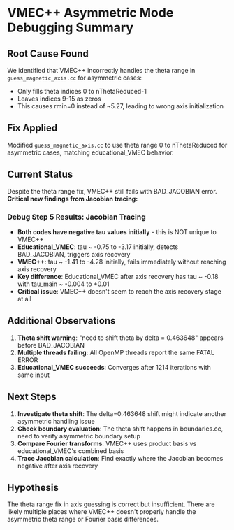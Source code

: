 # VMEC++ Asymmetric Mode Debugging Summary

## Root Cause Found
We identified that VMEC++ incorrectly handles the theta range in `guess_magnetic_axis.cc` for asymmetric cases:
- Only fills theta indices 0 to nThetaReduced-1
- Leaves indices 9-15 as zeros
- This causes rmin=0 instead of ~5.27, leading to wrong axis initialization

## Fix Applied
Modified `guess_magnetic_axis.cc` to use theta range 0 to nThetaReduced for asymmetric cases, matching educational_VMEC behavior.

## Current Status
Despite the theta range fix, VMEC++ still fails with BAD_JACOBIAN error. **Critical new findings from Jacobian tracing:**

### Debug Step 5 Results: Jacobian Tracing
- **Both codes have negative tau values initially** - this is NOT unique to VMEC++
- **Educational_VMEC**: tau ~ -0.75 to -3.17 initially, detects BAD_JACOBIAN, triggers axis recovery
- **VMEC++**: tau ~ -1.41 to -4.28 initially, fails immediately without reaching axis recovery
- **Key difference**: Educational_VMEC after axis recovery has tau ~ -0.18 with tau_main ~ -0.004 to +0.01
- **Critical issue**: VMEC++ doesn't seem to reach the axis recovery stage at all

## Additional Observations
1. **Theta shift warning**: "need to shift theta by delta = 0.463648" appears before BAD_JACOBIAN
2. **Multiple threads failing**: All OpenMP threads report the same FATAL ERROR
3. **Educational_VMEC succeeds**: Converges after 1214 iterations with same input

## Next Steps
1. **Investigate theta shift**: The delta=0.463648 shift might indicate another asymmetric handling issue
2. **Check boundary evaluation**: The theta shift happens in boundaries.cc, need to verify asymmetric boundary setup
3. **Compare Fourier transforms**: VMEC++ uses product basis vs educational_VMEC's combined basis
4. **Trace Jacobian calculation**: Find exactly where the Jacobian becomes negative after axis recovery

## Hypothesis
The theta range fix in axis guessing is correct but insufficient. There are likely multiple places where VMEC++ doesn't properly handle the asymmetric theta range or Fourier basis differences.
